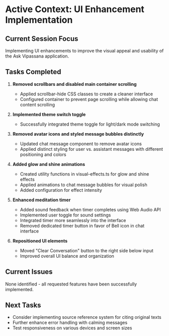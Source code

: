 # Active Context: UI Enhancement Implementation

## Current Session Focus
Implementing UI enhancements to improve the visual appeal and usability of the Ask Vipassana application.

## Tasks Completed

1. **Removed scrollbars and disabled main container scrolling**
   - Applied scrollbar-hide CSS classes to create a cleaner interface
   - Configured container to prevent page scrolling while allowing chat content scrolling

2. **Implemented theme switch toggle**
   - Successfully integrated theme toggle for light/dark mode switching

3. **Removed avatar icons and styled message bubbles distinctly**
   - Updated chat message component to remove avatar icons
   - Applied distinct styling for user vs. assistant messages with different positioning and colors

4. **Added glow and shine animations**
   - Created utility functions in visual-effects.ts for glow and shine effects
   - Applied animations to chat message bubbles for visual polish
   - Added configuration for effect intensity

5. **Enhanced meditation timer**
   - Added sound feedback when timer completes using Web Audio API
   - Implemented user toggle for sound settings
   - Integrated timer more seamlessly into the interface
   - Removed dedicated timer button in favor of Bell icon in chat interface

6. **Repositioned UI elements**
   - Moved "Clear Conversation" button to the right side below input
   - Improved overall UI balance and organization

## Current Issues
None identified - all requested features have been successfully implemented.

## Next Tasks
- Consider implementing source reference system for citing original texts
- Further enhance error handling with calming messages
- Test responsiveness on various devices and screen sizes
